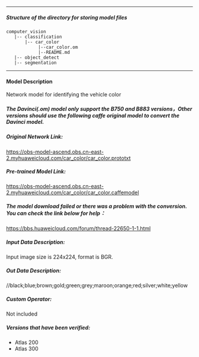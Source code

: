 *******************************************************************************
##### Structure of the directory for storing model files
```
computer_vision
   |-- classification
       |-- car_color
            |--car_color.om
            |--README.md
   |-- object_detect
   |-- segmentation
```
*******************************************************************************
#### Model Description

Network model for identifying the vehicle color

##### The Davinci(.om) model only support the B750 and B883 versions，Other versions should use the following caffe original model to convert the Davinci model.

##### Original Network Link:

https://obs-model-ascend.obs.cn-east-2.myhuaweicloud.com/car_color/car_color.prototxt

##### Pre-trained Model Link:

https://obs-model-ascend.obs.cn-east-2.myhuaweicloud.com/car_color/car_color.caffemodel

##### The model download failed or there was a problem with the conversion. You can check the link below for help：
https://bbs.huaweicloud.com/forum/thread-22650-1-1.html

##### Input Data Description:

Input image size is 224x224, format is BGR.

##### Out Data Description:

//black;blue;brown;gold;green;grey;maroon;orange;red;silver;white;yellow

##### Custom Operator:

Not included

##### Versions that have been verified: 

- Atlas 200
- Atlas 300
